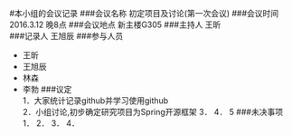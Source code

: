 #本小组的会议记录
###会议名称	初定项目及讨论(第一次会议)
###会议时间	2016.3.12 晚8点
###会议地点	新主楼G305
###主持人	王昕	
###记录人	王旭辰
###参与人员 
* 王昕 
* 王旭辰 
* 林森 
* 李勃
###议定</br>
1．大家统计记录github并学习使用github</br>
	2．小组讨论,初步确定研究项目为Spring开源框架
	3．
	4．
	5
###未决事项	1．
	2．
	3．
	4．
